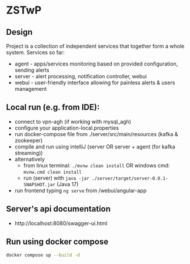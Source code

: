 # ZSTwP
## Design
Project is a collection of independent services that together form a whole system. Services so far:
* agent - apps/services monitoring based on provided configuration, sending alerts
* server - alert processing, notification controller, webui
* webui - user-friendly interface allowing for painless alerts & users management

## Local run (e.g. from IDE):
* connect to vpn-agh (if working with mysql_agh)
* configure your application-local.properties
* run docker-compose file from ./server/src/main/resources (kafka & zookeeper)
* compile and run using intelliJ (server OR server + agent (for kafka streaming))
* alternatively
  * from linux terminal: `./mvnw clean install` OR windows cmd: `mvnw.cmd clean install` 
  + run (server) with `java -jar ./server/target/server-0.0.1-SNAPSHOT.jar` (Java 17)
* run frontend typing `ng serve` from /webui/angular-app

## Server's api documentation
* http://localhost:8080/swagger-ui.html


## Run using docker compose

```bash
docker compose up --build -d
```
